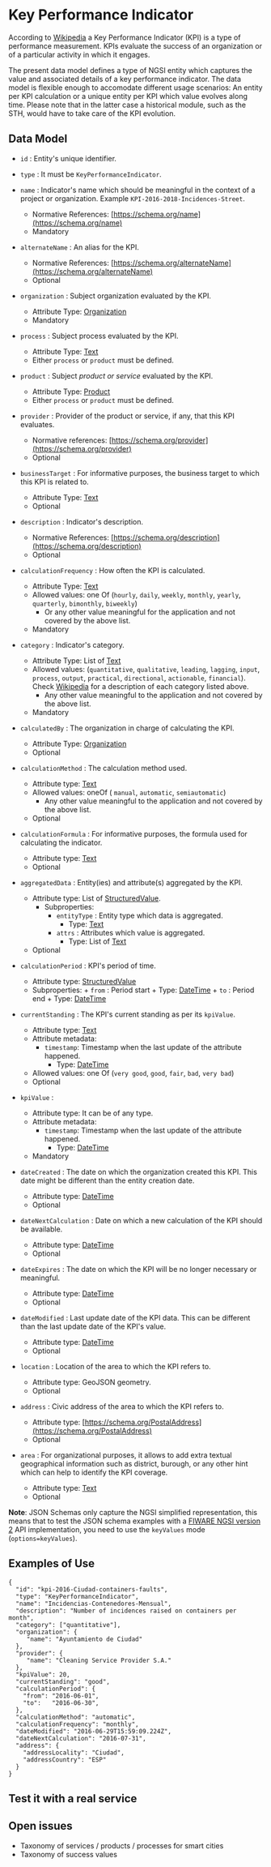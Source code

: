 # Key Performance Indicator

According to [Wikipedia](https://en.wikipedia.org/wiki/Performance_indicator) a Key Performance Indicator (KPI)
is a type of performance measurement. KPIs evaluate the success of an organization or of a particular activity in which it engages.

The present data model defines a type of NGSI entity which captures the value and associated details of a key performance indicator. 
The data model is flexible enough to accomodate different usage scenarios: An entity  per KPI calculation
or a unique entity per KPI which value evolves along time. Please note that in the latter case a historical module, such as the STH,
would have to take care of the KPI evolution. 

## Data Model

+ `id` : Entity's unique identifier. 

+ `type` : It must be `KeyPerformanceIndicator`.

+ `name` : Indicator's name which should be meaningful in the context of a project or organization.
Example `KPI-2016-2018-Incidences-Street`.
    + Normative References: [https://schema.org/name](https://schema.org/name)
    + Mandatory
    
+ `alternateName` : An alias for the KPI.
    + Normative References: [https://schema.org/alternateName](https://schema.org/alternateName)
    + Optional

+ `organization` : Subject organization evaluated by the KPI.
    + Attribute Type: [Organization](https://schema.org/Organization)
    + Mandatory
    
+ `process` :  Subject process evaluated by the KPI.
    + Attribute Type: [Text](http://schema.org/Text)
    + Either `process` or `product` must be defined. 

+ `product` :  Subject *product or service* evaluated by the KPI.
    + Attribute Type: [Product](https://schema.org/Product)
    + Either `process` or `product` must be defined.       
    
+ `provider` :  Provider of the product or service, if any, that this KPI evaluates.
    + Normative references: [https://schema.org/provider](https://schema.org/provider) 
    + Optional   
      
+ `businessTarget` : For informative purposes, the business target to which this KPI is related to.
    + Attribute Type: [Text](http://schema.org/Text)
    + Optional

+ `description` : Indicator's description.
    + Normative References: [https://schema.org/description](https://schema.org/description)
    + Optional 

+ `calculationFrequency` : How often the KPI is calculated.
    + Attribute Type: [Text](http://schema.org/Text)
    + Allowed values: one Of (`hourly`, `daily`, `weekly`, `monthly`, `yearly`, `quarterly`, `bimonthly`, `biweekly`)
        + Or any other value meaningful for the application and not covered by the above list. 
    + Mandatory

+ `category` : Indicator's category.
    + Attribute Type: List of  [Text](http://schema.org/Text)
    + Allowed values: (`quantitative`, `qualitative`, `leading`, `lagging`, `input`,
    `process`, `output`, `practical`, `directional`, `actionable`, `financial`).
    Check [Wikipedia](https://en.wikipedia.org/wiki/Performance_indicator#Categorization_of_indicators)
    for a description of each category listed above.
        + Any other value meaningful to the application and not covered by the above list. 
    + Mandatory
    
+ `calculatedBy` : The organization in charge of calculating the KPI.
    + Attribute Type: [Organization](https://schema.org/Organization)
    + Optional

+ `calculationMethod` : The calculation method used.
    + Attribute type: [Text](http://schema.org/Text)
    + Allowed values: oneOf ( `manual`, `automatic`, `semiautomatic`)
        +  Any other value meaningful to the application and not covered by the above list. 
    + Optional
    
+ `calculationFormula` : For informative purposes, the formula used for calculating the indicator.
    + Attribute type: [Text](http://schema.org/Text)
    + Optional

+ `aggregatedData` : Entity(ies) and attribute(s) aggregated by the KPI.
    + Attribute type: List of [StructuredValue](https://schema.org/StructuredValue).
        + Subproperties:
            + `entityType` : Entity type which data is aggregated.
                + Type: [Text](http://schema.org/Text)
            + `attrs` : Attributes which value is aggregated.
                + Type: List of [Text](http://schema.org/Text)
    + Optional

+ `calculationPeriod` : KPI's period of time.
    + Attribute type: [StructuredValue](https://schema.org/StructuredValue)
    + Subproperties:
          + `from` : Period start
              + Type: [DateTime](http://schema.org/DateTime)
          + `to` : Period end
              + Type: [DateTime](http://schema.org/DateTime)

+ `currentStanding` : The KPI's current standing as per its `kpiValue`.
    + Attribute type: [Text](http://schema.org/Text)
    + Attribute metadata:
        + `timestamp`: Timestamp when the last update of the attribute happened.
            + Type: [DateTime](http://schema.org/DateTime)
    + Allowed values: one Of (`very good`, `good`, `fair`, `bad`, `very bad`)
    + Optional

+ `kpiValue` :
    + Attribute type: It can be of any type. 
    + Attribute metadata:
        + `timestamp`: Timestamp when the last update of the attribute happened.
            + Type: [DateTime](http://schema.org/DateTime)
    + Mandatory
    
+ `dateCreated` : The date on which the organization created this KPI. This date might be different than the entity creation date.
    + Attribute type: [DateTime](https://schema.org/DateTime)
    + Optional

+ `dateNextCalculation` : Date on which a new calculation of the KPI should be available.
    + Attribute type: [DateTime](https://schema.org/DateTime)
    + Optional

+ `dateExpires` : The date on which the KPI will be no longer necessary or meaningful.
    + Attribute type: [DateTime](https://schema.org/DateTime)
    + Optional
      
+ `dateModified` : Last update date of the KPI data. This can be different than the last update date of the KPI's value.
    + Attribute type: [DateTime](https://schema.org/DateTime)
    + Optional
    
+ `location` :  Location of the area to which the KPI refers to. 
    + Attribute type: GeoJSON geometry. 
    + Optional 

+ `address` :  Civic address of the area to which the KPI refers to. 
    + Attribute type: [https://schema.org/PostalAddress](https://schema.org/PostalAddress)
    + Optional
    
+ `area` : For organizational purposes, it allows to add extra textual geographical information such as district, burough, or any other
hint which can help to identify the KPI coverage.
    + Attribute type: [Text](http://schema.org/Text)
    + Optional

**Note**: JSON Schemas only capture the NGSI simplified representation, this means that to test the JSON schema examples with
a [FIWARE NGSI version 2](http://fiware.github.io/specifications/ngsiv2/stable) API implementation, you need to use the `keyValues`
mode (`options=keyValues`).

## Examples of Use

    {
      "id": "kpi-2016-Ciudad-containers-faults",
      "type": "KeyPerformanceIndicator",
      "name": "Incidencias-Contenedores-Mensual",
      "description": "Number of incidences raised on containers per month",
      "category": ["quantitative"],
      "organization": {
         "name": "Ayuntamiento de Ciudad"
      },
      "provider": {
         "name": "Cleaning Service Provider S.A."
      },
      "kpiValue": 20,
      "currentStanding": "good",
      "calculationPeriod": {
        "from": "2016-06-01",
        "to":   "2016-06-30",
      },
      "calculationMethod": "automatic",
      "calculationFrequency": "monthly",
      "dateModified": "2016-06-29T15:59:09.224Z",
      "dateNextCalculation": "2016-07-31",
      "address": {
        "addressLocality": "Ciudad",
        "addressCountry": "ESP"
      }
    }

## Test it with a real service

## Open issues

+ Taxonomy of services / products / processes for smart cities
+ Taxonomy of success values